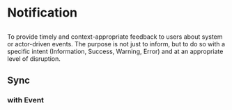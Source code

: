 # Notification

## 

To provide timely and context-appropriate feedback to users about system or actor-driven events. The purpose is not just to inform, but to do so with a specific intent (Information, Success, Warning, Error) and at an appropriate level of disruption.

## Sync

### with Event